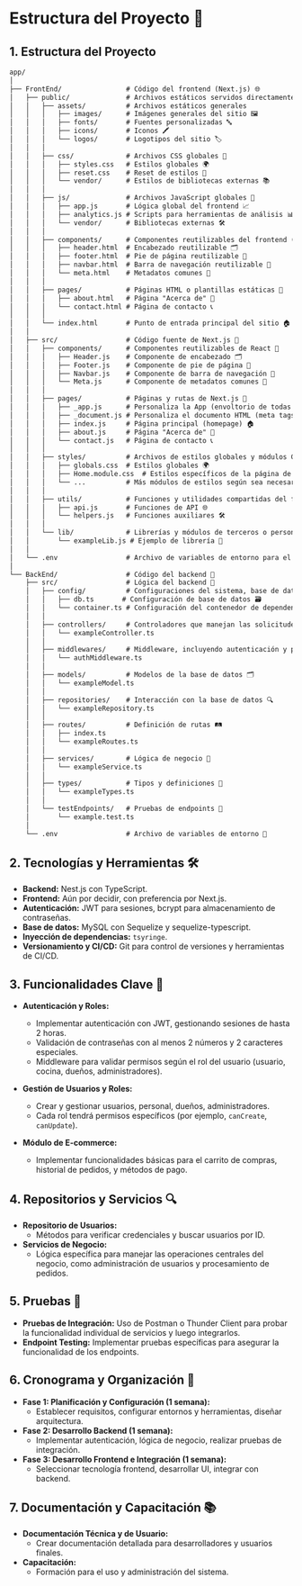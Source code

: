 # Estructura del Proyecto 🚀
## **1. Estructura del Proyecto**
```markdown
app/
│
├── FrontEnd/                # Código del frontend (Next.js) 🌐
│   ├── public/              # Archivos estáticos servidos directamente 📁
│   │   ├── assets/          # Archivos estáticos generales
│   │   │   ├── images/      # Imágenes generales del sitio 🖼️
│   │   │   ├── fonts/       # Fuentes personalizadas 🔤
│   │   │   ├── icons/       # Iconos 🖍️
│   │   │   └── logos/       # Logotipos del sitio 🏷️
│   │   │
│   │   ├── css/             # Archivos CSS globales 🧩
│   │   │   ├── styles.css   # Estilos globales 🌍
│   │   │   ├── reset.css    # Reset de estilos 🔄
│   │   │   └── vendor/      # Estilos de bibliotecas externas 📚
│   │   │
│   │   ├── js/              # Archivos JavaScript globales 📜
│   │   │   ├── app.js       # Lógica global del frontend 📈
│   │   │   ├── analytics.js # Scripts para herramientas de análisis 📊
│   │   │   └── vendor/      # Bibliotecas externas 🛠️
│   │   │
│   │   ├── components/      # Componentes reutilizables del frontend (HTML o JSX) 🔄
│   │   │   ├── header.html  # Encabezado reutilizable 🗂️
│   │   │   ├── footer.html  # Pie de página reutilizable 👣
│   │   │   ├── navbar.html  # Barra de navegación reutilizable 🧭
│   │   │   └── meta.html    # Metadatos comunes 🔖
│   │   │
│   │   ├── pages/           # Páginas HTML o plantillas estáticas 📑
│   │   │   ├── about.html   # Página "Acerca de" 📜
│   │   │   └── contact.html # Página de contacto 📞
│   │   │
│   │   └── index.html       # Punto de entrada principal del sitio 🏠
│   │
│   ├── src/                 # Código fuente de Next.js 🧩
│   │   ├── components/      # Componentes reutilizables de React 🔄
│   │   │   ├── Header.js    # Componente de encabezado 🗂️
│   │   │   ├── Footer.js    # Componente de pie de página 👣
│   │   │   ├── Navbar.js    # Componente de barra de navegación 🧭
│   │   │   └── Meta.js      # Componente de metadatos comunes 🔖
│   │   │
│   │   ├── pages/           # Páginas y rutas de Next.js 📑
│   │   │   ├── _app.js      # Personaliza la App (envoltorio de todas las páginas) 📦
│   │   │   ├── _document.js # Personaliza el documento HTML (meta tags, etc.) 📝
│   │   │   ├── index.js     # Página principal (homepage) 🏠
│   │   │   ├── about.js     # Página "Acerca de" 📜
│   │   │   └── contact.js   # Página de contacto 📞
│   │   │
│   │   ├── styles/          # Archivos de estilos globales y módulos CSS 🧩
│   │   │   ├── globals.css  # Estilos globales 🌍
│   │   │   ├── Home.module.css  # Estilos específicos de la página de inicio 🏠
│   │   │   └── ...          # Más módulos de estilos según sea necesario ✨
│   │   │
│   │   ├── utils/           # Funciones y utilidades compartidas del frontend 🔧
│   │   │   ├── api.js       # Funciones de API 🌐
│   │   │   └── helpers.js   # Funciones auxiliares 🛠️
│   │   │
│   │   └── lib/             # Librerías y módulos de terceros o personalizados 📚
│   │       └── exampleLib.js # Ejemplo de librería 📘
│   │
│   └── .env                 # Archivo de variables de entorno para el frontend 🔐
│
└── BackEnd/                 # Código del backend 🔧
    ├── src/                 # Lógica del backend 🧩
    │   ├── config/          # Configuraciones del sistema, base de datos, y contenedor de dependencias ⚙️
    │   │   ├── db.ts       # Configuración de base de datos 🗃️
    │   │   └── container.ts # Configuración del contenedor de dependencias 🔄
    │   │
    │   ├── controllers/     # Controladores que manejan las solicitudes HTTP 📡
    │   │   └── exampleController.ts
    │   │
    │   ├── middlewares/     # Middleware, incluyendo autenticación y permisos 🔒
    │   │   └── authMiddleware.ts
    │   │
    │   ├── models/          # Modelos de la base de datos 🗂️
    │   │   └── exampleModel.ts
    │   │
    │   ├── repositories/    # Interacción con la base de datos 🔍
    │   │   └── exampleRepository.ts
    │   │
    │   ├── routes/          # Definición de rutas 🛤️
    │   │   ├── index.ts
    │   │   └── exampleRoutes.ts
    │   │
    │   ├── services/        # Lógica de negocio 💼
    │   │   └── exampleService.ts
    │   │
    │   ├── types/           # Tipos y definiciones 📜
    │   │   └── exampleTypes.ts
    │   │
    │   └── testEndpoints/   # Pruebas de endpoints 🧪
    │       └── example.test.ts
    │
    └── .env                 # Archivo de variables de entorno 🔐
```

## **2. Tecnologías y Herramientas 🛠️**
- **Backend:** Nest.js con TypeScript.
- **Frontend:** Aún por decidir, con preferencia por Next.js.
- **Autenticación:** JWT para sesiones, bcrypt para almacenamiento de contraseñas.
- **Base de datos:** MySQL con Sequelize y sequelize-typescript.
- **Inyección de dependencias:** `tsyringe`.
- **Versionamiento y CI/CD:** Git para control de versiones y herramientas de CI/CD.

## **3. Funcionalidades Clave 🌟**
- **Autenticación y Roles:**
  - Implementar autenticación con JWT, gestionando sesiones de hasta 2 horas.
  - Validación de contraseñas con al menos 2 números y 2 caracteres especiales.
  - Middleware para validar permisos según el rol del usuario (usuario, cocina, dueños, administradores).
  
- **Gestión de Usuarios y Roles:**
  - Crear y gestionar usuarios, personal, dueños, administradores.
  - Cada rol tendrá permisos específicos (por ejemplo, `canCreate`, `canUpdate`).

- **Módulo de E-commerce:**
  - Implementar funcionalidades básicas para el carrito de compras, historial de pedidos, y métodos de pago.

## **4. Repositorios y Servicios 🔍**
- **Repositorio de Usuarios:**
  - Métodos para verificar credenciales y buscar usuarios por ID.
- **Servicios de Negocio:**
  - Lógica específica para manejar las operaciones centrales del negocio, como administración de usuarios y procesamiento de pedidos.

## **5. Pruebas 🧪**
- **Pruebas de Integración:** Uso de Postman o Thunder Client para probar la funcionalidad individual de servicios y luego integrarlos.
- **Endpoint Testing:** Implementar pruebas específicas para asegurar la funcionalidad de los endpoints.

## **6. Cronograma y Organización 📅**
- **Fase 1: Planificación y Configuración (1 semana):**
  - Establecer requisitos, configurar entornos y herramientas, diseñar arquitectura.
- **Fase 2: Desarrollo Backend (1 semana):**
  - Implementar autenticación, lógica de negocio, realizar pruebas de integración.
- **Fase 3: Desarrollo Frontend e Integración (1 semana):**
  - Seleccionar tecnología frontend, desarrollar UI, integrar con backend.

## **7. Documentación y Capacitación 📚**
- **Documentación Técnica y de Usuario:**
  - Crear documentación detallada para desarrolladores y usuarios finales.
- **Capacitación:**
  - Formación para el uso y administración del sistema.

